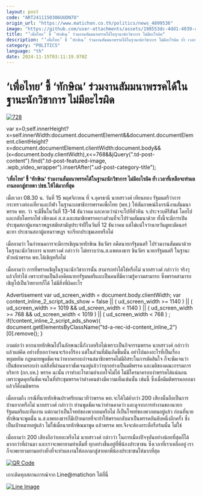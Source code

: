```yaml
---
layout: post
code: "ART2411150306UUDN7O"
origin_url: "https://www.matichon.co.th/politics/news_4899536"
image: "https://github.com/user-attachments/assets/198553dc-4dd1-4039-a80b-f3024644f07e"
title: "‘เพื่อไทย’ ชี้ ‘ทักษิณ’ ร่วมงานสัมมนาพรรคได้ในฐานะนักวิชาการ ไม่มีอะไรผิด"
description: "‘เพื่อไทย’ ชี้ ‘ทักษิณ’ ร่วมงานสัมมนาพรรคได้ในฐานะนักวิชาการ ไม่มีอะไรผิด ย้ำ เวลาที่เหลือจะทำผลงานออกสู่สายตา ปชช.ให้ได้มากที่สุด"
category: "POLITICS"
language: "th"
date: 2024-11-15T03:11:19.970Z
---
```


# ‘เพื่อไทย’ ชี้ ‘ทักษิณ’ ร่วมงานสัมมนาพรรคได้ในฐานะนักวิชาการ ไม่มีอะไรผิด

[![](https://www.matichon.co.th/wp-content/uploads/2024/11/728-194.jpg "728")](https://www.matichon.co.th/wp-content/uploads/2024/11/728-194.jpg)

var x=0;self.innerHeight?x=self.innerWidth:document.documentElement&&document.documentElement.clientHeight?x=document.documentElement.clientWidth:document.body&&(x=document.body.clientWidth),x<=768&&jQuery(".td-post-content").find(".td-post-featured-image, .wpb\_video\_wrapper").insertAfter(".ud-post-category-title");

**‘เพื่อไทย’ ชี้ ‘ทักษิณ’ ร่วมงานสัมมนาพรรคได้ในฐานะนักวิชาการ ไม่มีอะไรผิด ย้ำ เวลาที่เหลือจะทำผลงานออกสู่สายตา ปชช.ให้ได้มากที่สุด**

เมื่อเวลา 08.30 น. วันที่ 15 พฤศจิกายน ที่ จ.อุดรธานี นายสรวงศ์ เทียนทอง รัฐมนตรีว่าการกระทรวงท่องเที่ยวและกีฬา ในฐานะเลขาธิการพรรคเพื่อไทย (พท.) ให้สัมภาษณ์ถึงกรณีงานสัมมนาพรรค พท. ว่า จะมีขึ้นในวันที่ 13-14 ธันวาคม และคาดว่าน่าจะไปที่หัวหิน จ.ประจวบคีรีขันธ์ โดยไปและกลับโดยรถไฟ เพียงแค่ ส.ส.และสมาชิกพรรคบางส่วนที่จะไปร่วมสัมมนาด้วย ทั้งนี้จะมีการเปิดประชุมสภาผู้แทนราษฎรสมัยสามัญประจำปีในวันที่ 12 ธันวาคม แต่ไม่แน่ใจว่านายวันมูหะมัดนอร์ มะทา ประธานสภาผู้แทนราษฎร จะเรียกประชุมเลยหรือไม่

เมื่อถามว่า ในกำหนดการจะมีการเชิญนายทักษิณ ชินวัตร อดีตนายกรัฐมนตรี ไปร่วมงานสัมมนาด้วยในฐานะนักวิชาการ นายสรวงศ์ กล่าวว่า ไม่ทราบว่าน.ส.แพทองธาร ชินวัตร นายกรัฐมนตรี ในฐานะหัวหน้าพรรค พท.ได้เชิญหรือไม่

เมื่อถามว่า การที่พรรคเชิญในฐานะนักวิชาการนั้น สามารถทำได้ใช่หรือไม่ นายสรวงศ์ กล่าวว่า จริงๆ แล้วก็ทำได้ เพราะท่านเป็นถึงอดีตนายกรัฐมนตรีและเป็นคนที่มีความรู้ความสามารถ ซึ่งพรรคสามารถเชิญไปเป็นวิทยากรก็ได้ ไม่มีสิ่งที่ผิดอะไร

Advertisement var ud\_screen\_width = document.body.clientWidth; var content\_inline\_2\_script\_ads\_show = false || ( ud\_screen\_width >= 1140 ) || ( ud\_screen\_width >= 1019 && ud\_screen\_width < 1140 ) || ( ud\_screen\_width >= 768 && ud\_screen\_width < 1019 ) || ( ud\_screen\_width < 768 ) ; if(!content\_inline\_2\_script\_ads\_show){ document.getElementsByClassName("td-a-rec-id-content\_inline\_2")\[0\].remove(); }

ถามต่อว่า หากนายทักษิณไปในลักษณะนี้กังวลหรือไม่เพราะเป็นกิจกรรมพรรค นายสรวงศ์ กล่าวว่า แล้วแต่คิด อย่างที่บอกว่าคนจะร้องก็ร้อง แต่ในส่วนที่มันเกิดขึ้นนั้น อย่าไปมองอะไรที่เป็นเรื่องหยุมหยิม กฎหมายพูดชัดเจนว่าหากครอบงำจนสมาชิกพรรคไม่มีอิสระในการตัดสินใจ ก็จะชัดเจนว่าเป็นข้อหาครอบงำ แต่สิ่งที่ผ่านมาเราชัดเจนอยู่แล้วว่าทุกอย่างเป็นมติพรรค และมติของคณะกรรมการบริหาร (กก.บห.) พรรค ฉะนั้น เราทำอะไรตามอำเภอใจไม่ได้ ไม่มีใครมาครอบงำพรรคได้แน่นอน เพราะพูดคุยกันชัดเจนในที่ประชุมพรรคว่าต่างคนต่างมีความเห็นเช่นนั้น เช่นนี้ ซึ่งเมื่อมีมติพรรคออกมาแล้วก็คือมติพรรค

เมื่อถามถึง กรณีที่นายทักษิณปราศรัยบนเวทีว่าพรรค พท.จะได้ไม่ต่ำกว่า 200 เสียงนั้นถือเป็นการบ้านยากหรือไม่ นายสรวงศ์ กล่าวว่า ท่านพูดชัดเจนว่าท่านคาดว่า และดูจากการทำงานของนายกรัฐมนตรีและทีมงาน แต่ถามว่าเป็นโจทย์ของพวกตนหรือไม่ ก็เป็นโจทย์ของพวกตนอยู่แล้ว ก่อนที่นายทักษิณจะพูดนั้น น.ส.แพทองธารก็มีเป้าหมายที่จะทำให้พรรคกลับมาเป็นพรรคอันดับหนึ่งอีกครั้ง ซึ่งเป็นเป้าหมายอยู่แล้ว ไม่ใช่เมื่อนายทักษิณมาพูด แล้วพรรค พท.จึงจะต้องกระตือรือร้นนั้น ไม่ใช่

เมื่อถามว่า 200 เสียงถือว่าเยอะหรือไม่ นายสรวงศ์ กล่าวว่า ในการเมืองปัจจุบันอย่างน้อยที่สุดก็ได้มากกว่าที่ผ่านมา และเราจะพยายามทำเต็มที่ ทุกอย่างขึ้นอยู่ที่พี่น้องประชาชน ซึ่งเวลาที่เราเหลืออยู่ เราก็จะพยายามยามอย่างยิ่งที่จะทำผลงานให้ออกมาสู่สายตาพี่น้องประชาชนให้มากที่สุด

[![QR Code](https://www.matichon.co.th/wp-content/uploads/2023/07/wob1371z.jpg)](https://lin.ee/ht0nDxX)

เกาะติดทุกสถานการณ์จาก Line@matichon ได้ที่นี่

[![Line Image](https://www.matichon.co.th/wp-content/uploads/2023/07/th.png)](https://lin.ee/ht0nDxX)